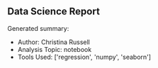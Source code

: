 ## Data Science Report

Generated summary:

- Author: Christina Russell
- Analysis Topic: notebook
- Tools Used: ['regression', 'numpy', 'seaborn']
